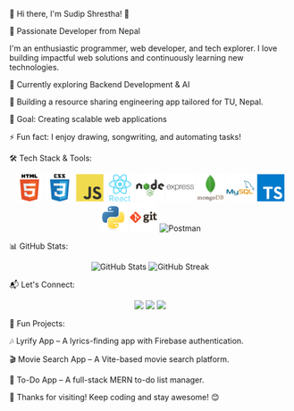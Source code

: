 🌟 Hi there, I'm Sudip Shrestha! 👋

🚀 Passionate Developer from Nepal

I'm an enthusiastic programmer, web developer, and tech explorer. I love building impactful web solutions and continuously learning new technologies.

🌱 Currently exploring Backend Development & AI

🔭 Building a resource sharing engineering app tailored for TU, Nepal.

🎯 Goal: Creating scalable web applications

⚡ Fun fact: I enjoy drawing, songwriting, and automating tasks!


🛠️ Tech Stack & Tools:

<p align="center"> 
  <img src="https://raw.githubusercontent.com/devicons/devicon/master/icons/html5/html5-original-wordmark.svg" alt="HTML5" width="50" height="50"/>
  <img src="https://raw.githubusercontent.com/devicons/devicon/master/icons/css3/css3-original-wordmark.svg" alt="CSS3" width="50" height="50"/>
  <img src="https://raw.githubusercontent.com/devicons/devicon/master/icons/javascript/javascript-original.svg" alt="JavaScript" width="50" height="50"/>
  <img src="https://raw.githubusercontent.com/devicons/devicon/master/icons/react/react-original-wordmark.svg" alt="React" width="50" height="50"/>
  <img src="https://raw.githubusercontent.com/devicons/devicon/master/icons/nodejs/nodejs-original-wordmark.svg" alt="Node.js" width="50" height="50"/>
  <img src="https://raw.githubusercontent.com/devicons/devicon/master/icons/express/express-original-wordmark.svg" alt="Express.js" width="50" height="50"/>
  <img src="https://raw.githubusercontent.com/devicons/devicon/master/icons/mongodb/mongodb-original-wordmark.svg" alt="MongoDB" width="50" height="50"/>
  <img src="https://raw.githubusercontent.com/devicons/devicon/master/icons/mysql/mysql-original-wordmark.svg" alt="MySQL" width="50" height="50"/>
  <img src="https://raw.githubusercontent.com/devicons/devicon/master/icons/typescript/typescript-original.svg" alt="TypeScript" width="50" height="50"/>
  <img src="https://raw.githubusercontent.com/devicons/devicon/master/icons/python/python-original.svg" alt="Python" width="50" height="50"/>
  <img src="https://raw.githubusercontent.com/devicons/devicon/master/icons/git/git-original-wordmark.svg" alt="Git" width="50" height="50"/>
  <img src="https://www.vectorlogo.zone/logos/getpostman/getpostman-icon.svg" alt="Postman" width="50" height="50"/>
</p>

📊 GitHub Stats:

<p align="center">
  <img src="https://github-readme-stats.vercel.app/api?username=sudipshrestha&show_icons=true&theme=radical" alt="GitHub Stats" width="48%"/>
  <img src="https://github-readme-streak-stats.herokuapp.com/?user=sudipshrestha&theme=radical" alt="GitHub Streak" width="48%"/>
</p>

📬 Let's Connect:

<p align="center">
  <a href="https://linkedin.com/in/yourprofile"><img src="https://img.shields.io/badge/-LinkedIn-blue?style=for-the-badge&logo=linkedin&logoColor=white"/></a>
  <a href="https://twitter.com/yourhandle"><img src="https://img.shields.io/badge/-Twitter-blue?style=for-the-badge&logo=twitter&logoColor=white"/></a>
  <a href="https://yourportfolio.com"><img src="https://img.shields.io/badge/-Portfolio-black?style=for-the-badge&logo=web&logoColor=white"/></a>
</p>

🎵 Fun Projects:

🎶 Lyrify App – A lyrics-finding app with Firebase authentication.

🎬 Movie Search App – A Vite-based movie search platform.

📅 To-Do App – A full-stack MERN to-do list manager.


🚀 Thanks for visiting! Keep coding and stay awesome! 😊

